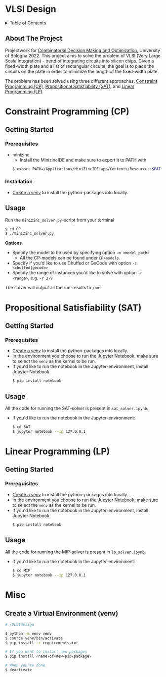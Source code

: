 # VLSI Design

<!-- TABLE OF CONTENTS -->
<details>
  <summary>Table of Contents</summary>
  <ol>
    <li>
      <a href="#about-the-project">About The Project</a>
    </li>
    <li>
      <a href="#constraint-programming-cp">Constraint Programming (CP)</a>
    </li>
    <li>
      <a href="#propositional-satisfiability-sat">Propositional Satisfiability (SAT)</a>
    </li>
    <li>
      <a href="#linear-programming-lp">Linear Programming (LP)</a>
    </li>
    <li>
      <a href="#misc">Misc</a>
    </li>
  </ol>
</details>

## About The Project

Projectwork for [Combinatorial Decision Making and Optimization](https://www.unibo.it/en/teaching/course-unit-catalogue/course-unit/2021/446597), University of Bologna 2022. This project aims to solve the problem of VLSI (Very Large Scale Integration) - trend of integrating circuits into silicon chips. Given a fixed-width plate and a list of rectangular circuits, the goal is to place the circuits on the plate in order to minimize the length of the fixed-width plate.

The problem has been solved using three different approaches; [Constraint Programming (CP)](#constraint-programming-cp), [Propositional Satisfiability (SAT)](#propositional-satisfiability-sat), and [Linear Programming (LP)](#linear-programming-lp).

# Constraint Programming (CP)

## Getting Started

### Prerequisites

- minizinc
  - Install the MinizincIDE and make sure to export it to PATH with
  ```sh
  $ export PATH=/Applications/MiniZincIDE.app/Contents/Resources:$PATH
  ```

### Installation

- [Create a venv](#create-a-virtual-environment-venv) to install the python-packages into locally.

## Usage

Run the `minizinc_solver.py`-script from your terminal

```sh
$ cd CP
$ ./minizinc_solver.py
```

**Options**

- Specify the model to be used by specifying option `-m <model_path>`
  - All the CP-models can be found under `CP/models`.
- Specify if you'd like to use Chuffed or GeCode with option `-s <chuffed|gecode>`
- Specify the range of instances you'd like to solve with option `-r <range>`, e.g. `-r 2-9`

The solver will output all the run-results to `/out`.

# Propositional Satisfiability (SAT)

## Getting Started

### Prerequisites

- [Create a venv](#create-a-virtual-environment-venv) to install the python-packages into locally.
- In the environment you choose to run the Jupyter Notebook, make sure to select the `venv` as the kernel to be run.
- If you'd like to run the notebook in the Jupyter-environment, install Jupyter Notebook
  ```sh
  $ pip install notebook
  ```

## Usage

All the code for running the SAT-solver is present in `sat_solver.ipynb`.

- If you'd like to run the notebook in the Jupyter-environment:
  ```sh
  $ cd SAT
  $ jupyter notebook --ip 127.0.0.1
  ```

# Linear Programming (LP)

## Getting Started

### Prerequisites
- [Create a venv](#create-a-virtual-environment-venv) to install the python-packages into locally.
- In the environment you choose to run the Jupyter Notebook, make sure to select the `venv` as the kernel to be run.
- If you'd like to run the notebook in the Jupyter-environment, install Jupyter Notebook
  ```sh
  $ pip install notebook
  ```

## Usage

All the code for running the MIP-solver is present in `lp_solver.ipynb`.

- If you'd like to run the notebook in the Jupyter-environment:
  ```sh
  $ cd MIP
  $ jupyter notebook --ip 127.0.0.1
  ```

# Misc

## Create a Virtual Environment (venv)

```bash
# /VLSIdesign

$ python -m venv venv
$ source venv/bin/activate
$ pip install -r requirements.txt

# If you want to install new packages
$ pip install <name-of-new-pip-package>

# When you're done
$ deactivate
```
